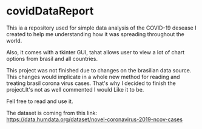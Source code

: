 # covidDataReport
This ia a repository used for simple data analysis of the COVID-19 desease I created to help me understanding how it was spreading throughout the world.

Also, it comes with a tkinter GUI, tahat allows user to view a lot of chart options from brasil and all countries.

This project was not finished due to changes on the brasilian data source. This changes would implicate in a whole new method for reading and treating brasil corona virus cases. That's why I decided to finish the project.It's not as well commented I would Like it to be.

Fell free to read and use it.

The dataset is coming from this link: https://data.humdata.org/dataset/novel-coronavirus-2019-ncov-cases

